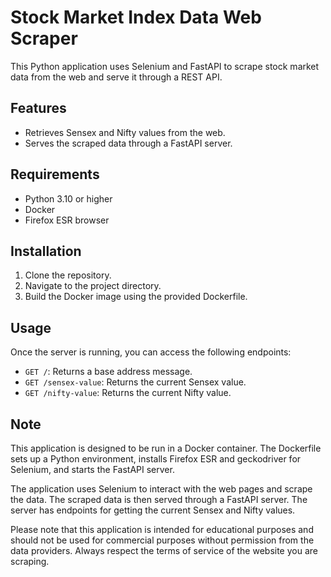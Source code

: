 # Stock Market Index Data Web Scraper

This Python application uses Selenium and FastAPI to scrape stock market data from the web and serve it through a REST API.

## Features

- Retrieves Sensex and Nifty values from the web.
- Serves the scraped data through a FastAPI server.

## Requirements

- Python 3.10 or higher
- Docker
- Firefox ESR browser

## Installation

1. Clone the repository.
2. Navigate to the project directory.
3. Build the Docker image using the provided Dockerfile.


## Usage

Once the server is running, you can access the following endpoints:

- `GET /`: Returns a base address message.
- `GET /sensex-value`: Returns the current Sensex value.
- `GET /nifty-value`: Returns the current Nifty value.

## Note

This application is designed to be run in a Docker container. The Dockerfile sets up a Python environment, installs Firefox ESR and geckodriver for Selenium, and starts the FastAPI server.

The application uses Selenium to interact with the web pages and scrape the data. The scraped data is then served through a FastAPI server. The server has endpoints for getting the current Sensex and Nifty values.

Please note that this application is intended for educational purposes and should not be used for commercial purposes without permission from the data providers. Always respect the terms of service of the website you are scraping. 
